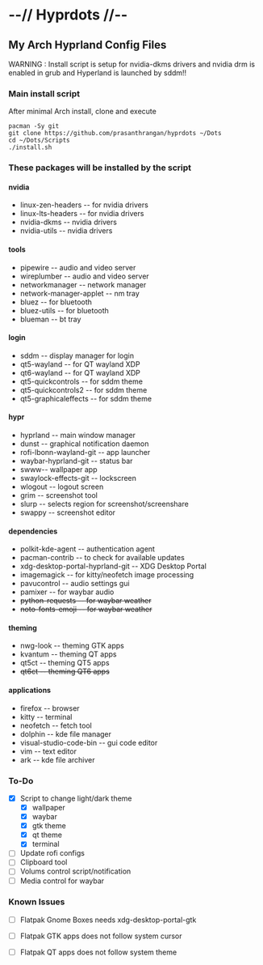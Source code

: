 # --// Hyprdots //--

## My Arch Hyprland Config Files

WARNING : Install script is setup for nvidia-dkms drivers and nvidia drm is enabled in grub and Hyperland is launched by sddm!!


### Main install script
After minimal Arch install, clone and execute
```
pacman -Sy git
git clone https://github.com/prasanthrangan/hyprdots ~/Dots
cd ~/Dots/Scripts
./install.sh
```

### These packages will be installed by the script

#### nvidia
- linux-zen-headers -- for nvidia drivers
- linux-lts-headers -- for nvidia drivers
- nvidia-dkms -- nvidia drivers
- nvidia-utils -- nvidia drivers

#### tools
- pipewire -- audio and video server
- wireplumber -- audio and video server
- networkmanager -- network manager
- network-manager-applet -- nm tray
- bluez -- for bluetooth
- bluez-utils -- for bluetooth
- blueman -- bt tray

#### login
- sddm -- display manager for login
- qt5-wayland -- for QT wayland XDP
- qt6-wayland -- for QT wayland XDP
- qt5-quickcontrols -- for sddm theme
- qt5-quickcontrols2 -- for sddm theme
- qt5-graphicaleffects -- for sddm theme

#### hypr
- hyprland -- main window manager
- dunst -- graphical notification daemon
- rofi-lbonn-wayland-git -- app launcher
- waybar-hyprland-git -- status bar
- swww-- wallpaper app
- swaylock-effects-git -- lockscreen
- wlogout -- logout screen
- grim -- screenshot tool
- slurp -- selects region for screenshot/screenshare
- swappy -- screenshot editor

#### dependencies
- polkit-kde-agent -- authentication agent
- pacman-contrib -- to check for available updates
- xdg-desktop-portal-hyprland-git -- XDG Desktop Portal
- imagemagick -- for kitty/neofetch image processing
- pavucontrol -- audio settings gui
- pamixer -- for waybar audio
- ~~python-requests -- for waybar weather~~
- ~~noto-fonts-emoji -- for waybar weather~~

#### theming
- nwg-look -- theming GTK apps
- kvantum -- theming QT apps
- qt5ct -- theming QT5 apps
- ~~qt6ct -- theming QT6 apps~~

#### applications
- firefox -- browser
- kitty -- terminal
- neofetch -- fetch tool
- dolphin -- kde file manager
- visual-studio-code-bin -- gui code editor
- vim -- text editor
- ark -- kde file archiver

### To-Do
- [x] Script to change light/dark theme
    - [x] wallpaper
    - [x] waybar
    - [x] gtk theme
    - [x] qt theme
    - [x] terminal
- [ ] Update rofi configs
- [ ] Clipboard tool
- [ ] Volums control script/notification
- [ ] Media control for waybar

### Known Issues
- [ ] Flatpak Gnome Boxes needs xdg-desktop-portal-gtk
- [ ] Flatpak GTK apps does not follow system cursor
- [ ] Flatpak QT apps does not follow system theme

